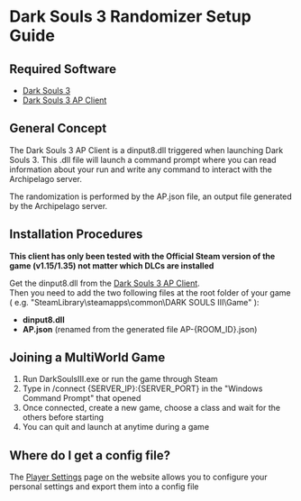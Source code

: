 # Dark Souls 3 Randomizer Setup Guide

## Required Software

- [Dark Souls 3](https://store.steampowered.com/app/374320/DARK_SOULS_III/)
- [Dark Souls 3 AP Client](https://github.com/Marechal-L/DarkSouls3-Archipelago-client)

## General Concept

The Dark Souls 3 AP Client is a dinput8.dll triggered when launching Dark Souls 3. This .dll file will launch a command 
prompt where you can read information about your run and write any command to interact with the Archipelago server.  

The randomization is performed by the AP.json file, an output file generated by the Archipelago server.

## Installation Procedures

**This client has only been tested with the Official Steam version of the game (v1.15/1.35) not matter which DLCs are installed**

Get the dinput8.dll from the [Dark Souls 3 AP Client](https://github.com/Marechal-L/DarkSouls3-Archipelago-client).  
Then you need to add the two following files at the root folder of your game 
( e.g. "SteamLibrary\steamapps\common\DARK SOULS III\Game" ):  
- **dinput8.dll**
- **AP.json** (renamed from the generated file AP-{ROOM_ID}.json)

## Joining a MultiWorld Game

1. Run DarkSoulsIII.exe or run the game through Steam
2. Type in /connect {SERVER_IP}:{SERVER_PORT} in the "Windows Command Prompt" that opened
3. Once connected, create a new game, choose a class and wait for the others before starting
4. You can quit and launch at anytime during a game

## Where do I get a config file?

The [Player Settings](../player-settings) page on the website allows you to
configure your personal settings and export them into a config file